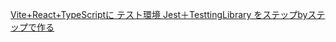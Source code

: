 
[Vite+React+TypeScriptに テスト環境 Jest＋TesttingLibrary をステップbyステップで作る](https://zenn.dev/longbridge/articles/9e9758181c8846)
